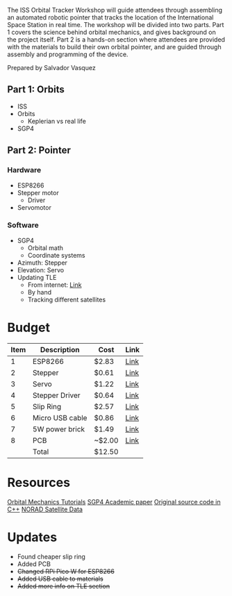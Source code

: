 The ISS Orbital Tracker Workshop will guide attendees through assembling an automated robotic pointer that tracks the location of the International Space Station in real time. The workshop will be divided into two parts. Part 1 covers the science behind orbital mechanics, and gives background on the project itself. Part 2 is a hands-on section where attendees are provided with the materials to build their own orbital pointer, and are guided through assembly and programming of the device.

Prepared by Salvador Vasquez


## Part 1: Orbits

- ISS
- Orbits
	- Keplerian vs real life
- SGP4

## Part 2: Pointer

### Hardware
- ESP8266
- Stepper motor
	- Driver
- Servomotor

### Software
- SGP4
	- Orbital math
	- Coordinate systems
- Azimuth: Stepper
- Elevation: Servo
- Updating TLE
	- From internet: [Link](https://www.celestrak.org/NORAD/elements/gp.php?CATNR=25544&FORMAT=TLE)
	- By hand
	- Tracking different satellites

<div style="page-break-after: always"></div>


# Budget

| Item | Description     | Cost   | Link |
|------|-----------------|--------|------|
| 1    | ESP8266         | $2.83  | [Link](https://share.temu.com/dwIEmbCtYWA) |
| 2    | Stepper         | $0.61  | [Link](https://www.aliexpress.us/item/3256804755489791.html) |
| 3    | Servo           | $1.22  | [Link](https://www.aliexpress.us/item/3256804364197715.html) |
| 4    | Stepper Driver  | $0.64  | [Link](https://www.digikey.com/short/zwjfqjd0) |
| 5    | Slip Ring       | $2.57  | [Link](https://www.aliexpress.us/item/3256802527929967.html) |
| 6    | Micro USB cable | $0.86  | [Link](https://share.temu.com/fXmrZp8YbyA) |
| 7    |  5W power brick | $1.49  | [Link](https://share.temu.com/9dzaBk76MuA) |
| 8    | PCB             | ~$2.00  | [Link](https://www.flux.ai/vsalvador/pointer?editor=schematic) |
|      | Total           | $12.50 |


# Resources
[Orbital Mechanics Tutorials](http://celestrak.org/columns/)
[SGP4 Academic paper](https://celestrak.org/publications/AIAA/2008-6770/AIAA-2008-6770.pdf)
[Original source code in C++](https://github.com/gradyh/ISS-Tracking-Pointer/tree/master)
[NORAD Satellite Data](https://celestrak.org/NORAD/elements/)


# Updates
- Found cheaper slip ring
- Added PCB
- ~~Changed RPi Pico W for ESP8266~~
- ~~Added USB cable to materials~~
- ~~Added more info on TLE section~~
